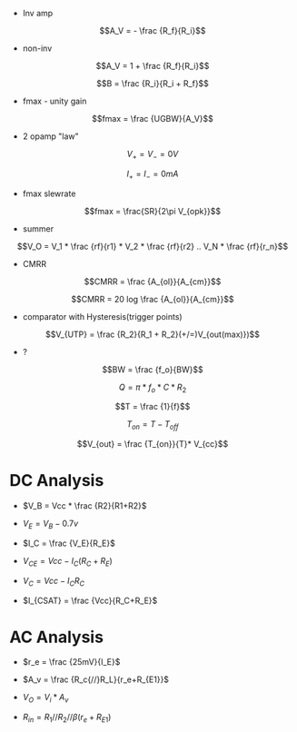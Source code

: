 * Inv amp

$$A_V = - \frac {R_f}{R_i}$$


* non-inv

$$A_V = 1 + \frac {R_f}{R_i}$$

$$B = \frac {R_i}{R_i + R_f}$$


* fmax - unity gain

$$fmax = \frac {UGBW}{A_V}$$

* 2 opamp "law"

$$V_+ = V_- = 0V$$

$$I_+ = I_- = 0mA$$

* fmax slewrate

$$fmax = \frac{SR}{2\pi V_{opk}}$$

* summer

$$V_O = V_1 * \frac {rf}{r1}  * V_2 * \frac {rf}{r2} .. V_N * \frac {rf}{r_n}$$

* CMRR

$$CMRR = \frac {A_{ol}}{A_{cm}}$$

$$CMRR = 20 log \frac {A_{ol}}{A_{cm}}$$

* comparator with Hysteresis(trigger points)

$$V_{UTP} = \frac {R_2}{R_1 + R_2}(+/=)V_{out(max)})$$

* ?

$$BW = \frac {f_o}{BW}$$

$$Q = \pi * f_o * C * R_2$$

$$T = \frac {1}{f}$$

$$T_{on} = T - T_{off}$$

$$V_{out} = \frac {T_{on}}{T}* V_{cc}$$



# DC Analysis

* $V_B = Vcc * \frac {R2}{R1+R2}$

* $V_E = V_B - 0.7v$

* $I_C = \frac {V_E}{R_E}$

* $V_{CE} = Vcc - I_C(R_C + R_E)$

* $V_C = Vcc - I_CR_C$

* $I_{CSAT} = \frac {Vcc}{R_C+R_E}$

# AC Analysis

* $r_e = \frac {25mV}{I_E}$

* $A_v = \frac {R_c{//}R_L}{r_e+R_{E1}}$

* $V_O = V_i * A_v$

* $R_{in} = R_1{//}R_2{//}\beta(r_e+R_{E1})$

